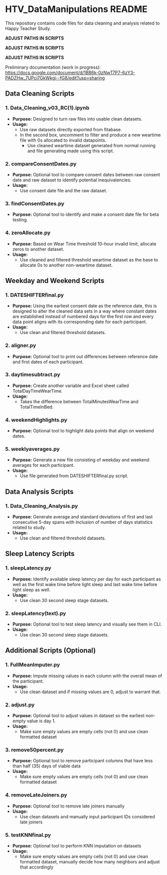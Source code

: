 # HTV_DataManipulations README

This repository contains code files for data cleaning and analysis related to Happy Teacher Study.

**ADJUST PATHS IN SCRIPTS**

**ADJUST PATHS IN SCRIPTS**

**ADJUST PATHS IN SCRIPTS**



Preliminary documentation (work in progress): https://docs.google.com/document/d/1BB6k-0zNwT7P7-6zY3-PADZHw_7UPci7GkWkgi--fG8/edit?usp=sharing

## Data Cleaning Scripts

### 1. Data_Cleaning_v03_RC(1).ipynb

- **Purpose:** Designed to turn raw files into usable clean datasets.
- **Usage:**
  - Use raw datasets directly exported from fitabase.
  - In the second box, uncomment to filter and produce a new weartime file with 0s allocated to invalid datapoints. 
    - Use cleaned weartime dataset generated from normal running and file generating made using this script.

### 2. compareConsentDates.py

- **Purpose:** Optional tool to compare consent dates between raw consent date and raw dataset to identify potential inequivalencies.
- **Usage:**
  - Use consent date file and the raw dataset.

### 3. findConsentDates.py

- **Purpose:** Optional tool to identify and make a consent date file for beta testing.

### 4. zeroAllocate.py

- **Purpose:** Based on Wear Time threshold 10-hour invalid limit, allocate zeros to another dataset.
- **Usage:**
  - Use cleaned and filtered threshold weartime dataset as the base to allocate 0s to another non-weartime dataset.

## Weekday and Weekend Scripts

### 1. DATESHIFTERfinal.py

- **Purpose:** Using the earliest consent date as the reference date, this is designed to alter the cleaned data sets in a way where constant dates are established instead of numbered days for the first row and every data point aligns with its corresponding date for each participant.
- **Usage:**
  - Use clean and filtered threshold datasets.

### 2. aligner.py

- **Purpose:** Optional tool to print out differences between reference date and first dates of each participant.

### 3. daytimesubtract.py

- **Purpose:** Create another variable and Excel sheet called TotalDayTimeWearTime.
- **Usage:**
  - Takes the difference between TotalMinutesWearTime and TotalTimeInBed.

### 4. weekendHighlights.py

- **Purpose:** Optional tool to highlight data points that align on weekend dates.

### 5. weeklyaverages.py

- **Purpose:** Generate a new file consisting of weekday and weekend averages for each participant.
- **Usage:**
  - Use file generated from DATESHIFTERfinal.py script.

## Data Analysis Scripts

### 1. Data_Cleaning_Analysis.py

- **Purpose:** Generate average and standard deviations of first and last consecutive 5-day spans with inclusion of number of days statistics related to study.
- **Usage:**
  - Use clean and filtered threshold datasets.

## Sleep Latency Scripts

### 1. sleepLatency.py

- **Purpose:** Identify available sleep latency per day for each participant as well as the first wake time before light sleep and last wake time before light sleep as well.
- **Usage:**
  - Use clean 30 second sleep stage datasets.
 
### 2. sleepLatency(text).py

- **Purpose:** Optional tool to test sleep latency and visually see them in CLI.
- **Usage:**
  - Use clean 30 second sleep stage datasets.

## Additional Scripts (Optional)

### 1. FullMeanImputer.py

- **Purpose:** Impute missing values in each column with the overall mean of the participant.
- **Usage:**
  - Use clean dataset and if missing values are 0, adjust to warrant that.
 
### 2. adjust.py
- **Purpose:** Optional tool to adjust values in dataset so the earliest non-empty value is day 1.
- **Usage:**
  - Make sure empty values are empty cells (not 0) and use clean formatted dataset

### 3. remove50percent.py
- **Purpose:** Optional tool to remove participant columns that have less than half (35) days of viable data
- **Usage:**
  - Make sure empty values are empty cells (not 0) and use clean formatted dataset

 ### 4. removeLateJoiners.py
- **Purpose:** Optional tool to remove late joiners manually
- **Usage:**
  - Use clean datasets and manually input participant IDs considered late joiners

### 5. testKNNfinal.py
- **Purpose:** Optional tool to perform KNN imputation on datasets
- **Usage:**
  - Make sure empty values are empty cells (not 0) and use clean formatted dataset, manually decide how many neighbors and adjust that accordingly
  
